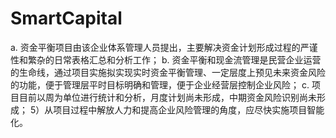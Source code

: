 # SmartCapital
a. 资金平衡项目由该企业体系管理人员提出，主要解决资金计划形成过程的严谨性和繁杂的日常表格汇总和分析工作； 
b. 资金平衡和现金流管理是民营企业运营的生命线，通过项目实施拟实现实时资金平衡管理、一定层度上预见未来资金风险的功能，便于管理层平时目标明确和管理，便于企业经营层控制企业风险；
c. 项目目前以周为单位进行统计和分析，月度计划尚未形成，中期资金风险识别尚未形成； 5）从项目过程中解放人力和提高企业风险管理的角度，应尽快实施项目智能化。
